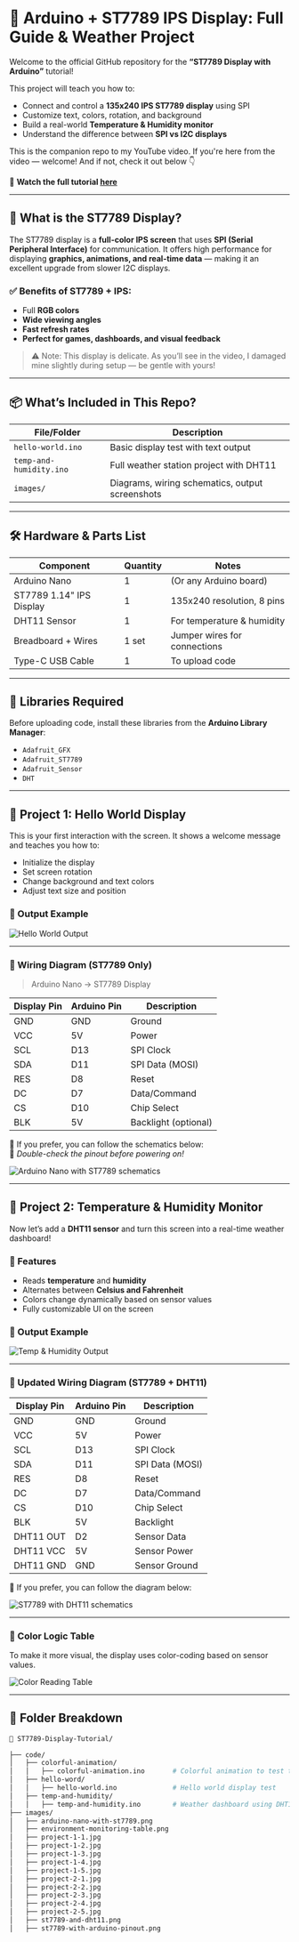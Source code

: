 # 🌈 Arduino + ST7789 IPS Display: Full Guide & Weather Project

Welcome to the official GitHub repository for the **“ST7789 Display with Arduino”** tutorial!

This project will teach you how to:
- Connect and control a **135x240 IPS ST7789 display** using SPI
- Customize text, colors, rotation, and background
- Build a real-world **Temperature & Humidity monitor**
- Understand the difference between **SPI vs I2C displays**

This is the companion repo to my YouTube video. If you're here from the video — welcome! And if not, check it out below 👇

🎥 **Watch the full tutorial [here](https://www.youtube.com/watch?v=cxj0jDbT5vc)**  

---

## 🧠 What is the ST7789 Display?

The ST7789 display is a **full-color IPS screen** that uses **SPI (Serial Peripheral Interface)** for communication. It offers high performance for displaying **graphics, animations, and real-time data** — making it an excellent upgrade from slower I2C displays.

### ✅ Benefits of ST7789 + IPS:
- Full **RGB colors**
- **Wide viewing angles**
- **Fast refresh rates**
- **Perfect for games, dashboards, and visual feedback**

> ⚠️ Note: This display is delicate. As you’ll see in the video, I damaged mine slightly during setup — be gentle with yours!

---

## 📦 What’s Included in This Repo?

| File/Folder                | Description                                          |
|---------------------------|------------------------------------------------------|
| `hello-world.ino`         | Basic display test with text output                 |
| `temp-and-humidity.ino`   | Full weather station project with DHT11             |
| `images/`                 | Diagrams, wiring schematics, output screenshots     |

---

## 🛠️ Hardware & Parts List

| Component                | Quantity | Notes                            |
|-------------------------|----------|----------------------------------|
| Arduino Nano            | 1        | (Or any Arduino board)           |
| ST7789 1.14" IPS Display| 1        | 135x240 resolution, 8 pins       |
| DHT11 Sensor            | 1        | For temperature & humidity       |
| Breadboard + Wires      | 1 set    | Jumper wires for connections     |
| Type-C USB Cable        | 1        | To upload code                   |

---

## 🧰 Libraries Required

Before uploading code, install these libraries from the **Arduino Library Manager**:

- `Adafruit_GFX`
- `Adafruit_ST7789`
- `Adafruit_Sensor`
- `DHT`

---

## 🧩 Project 1: Hello World Display

This is your first interaction with the screen. It shows a welcome message and teaches you how to:

- Initialize the display
- Set screen rotation
- Change background and text colors
- Adjust text size and position

### 📸 Output Example

![Hello World Output](images/project-1-1.jpg)

---

### 🔌 Wiring Diagram (ST7789 Only)

> Arduino Nano → ST7789 Display

| Display Pin | Arduino Pin | Description            |
|-------------|-------------|------------------------|
| GND         | GND         | Ground                 |
| VCC         | 5V          | Power                  |
| SCL         | D13         | SPI Clock              |
| SDA         | D11         | SPI Data (MOSI)        |
| RES         | D8          | Reset                  |
| DC          | D7          | Data/Command           |
| CS          | D10         | Chip Select            |
| BLK         | 5V          | Backlight (optional)   |

📸 If you prefer, you can follow the schematics below:</br>
📝 *Double-check the pinout before powering on!*

![Arduino Nano with ST7789 schematics](images/arduino-nano-with-st7789.png)  

---

## 🧩 Project 2: Temperature & Humidity Monitor

Now let’s add a **DHT11 sensor** and turn this screen into a real-time weather dashboard!

### 🧠 Features
- Reads **temperature** and **humidity**
- Alternates between **Celsius and Fahrenheit**
- Colors change dynamically based on sensor values
- Fully customizable UI on the screen

### 📸 Output Example

![Temp & Humidity Output](images/project-2-2.jpg)

---

### 🔌 Updated Wiring Diagram (ST7789 + DHT11)

| Display Pin | Arduino Pin | Description            |
|-------------|-------------|------------------------|
| GND         | GND         | Ground                 |
| VCC         | 5V          | Power                  |
| SCL         | D13         | SPI Clock              |
| SDA         | D11         | SPI Data (MOSI)        |
| RES         | D8          | Reset                  |
| DC          | D7          | Data/Command           |
| CS          | D10         | Chip Select            |
| BLK         | 5V          | Backlight              |
| DHT11 OUT   | D2          | Sensor Data            |
| DHT11 VCC   | 5V          | Sensor Power           |
| DHT11 GND   | GND         | Sensor Ground          |

📸 If you prefer, you can follow the diagram below:

![ST7789 with DHT11 schematics](images/st7789-and-dht11.png)

---

### 🎨 Color Logic Table

To make it more visual, the display uses color-coding based on sensor values.

![Color Reading Table](images/environment-monitoring-table.png)

---

## 📂 Folder Breakdown

```bash
📁 ST7789-Display-Tutorial/

├── code/
│   ├── colorful-animation/
│   │   ├── colorful-animation.ino       # Colorful animation to test the screen
│   ├── hello-word/
│   │   ├── hello-world.ino              # Hello world display test
│   ├── temp-and-humidity/
│   │   ├── temp-and-humidity.ino        # Weather dashboard using DHT11
├── images/
│   ├── arduino-nano-with-st7789.png
│   ├── environment-monitoring-table.png
│   ├── project-1-1.jpg
│   ├── project-1-2.jpg
│   ├── project-1-3.jpg
│   ├── project-1-4.jpg
│   ├── project-1-5.jpg
│   ├── project-2-1.jpg
│   ├── project-2-2.jpg
│   ├── project-2-3.jpg
│   ├── project-2-4.jpg
│   ├── project-2-5.jpg
│   ├── st7789-and-dht11.png
│   ├── st7789-with-arduino-pinout.png
